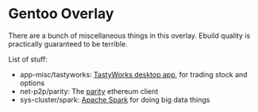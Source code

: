 # Gentoo Overlay

There are a bunch of miscellaneous things in this overlay.
Ebuild quality is practically guaranteed to be terrible.

List of stuff:

* app-misc/tastyworks:
  [TastyWorks desktop app](https://tastyworks.com/technology.html), for trading
  stock and options
* net-p2p/parity: The [parity](https://www.parity.io/ethereum/) ethereum client
* sys-cluster/spark: [Apache Spark](http://spark.apache.org/) for doing big
  data things
